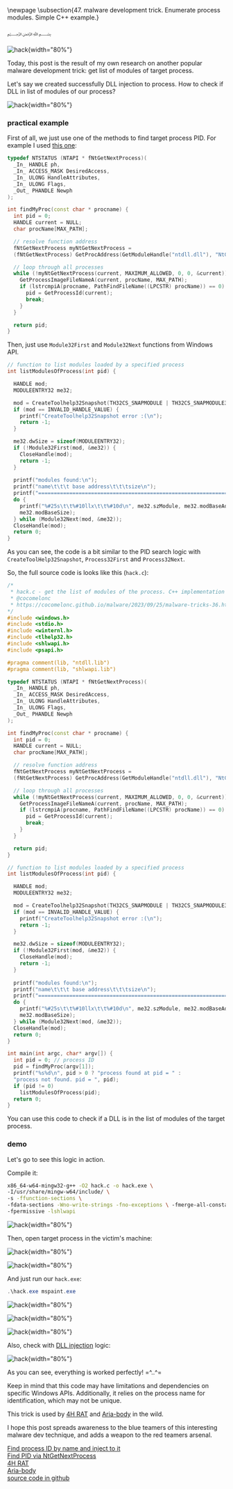 \newpage
\subsection{47. malware development trick. Enumerate process modules. Simple C++ example.}

﷽

![hack](./images/108/2023-09-25_13-38.png){width="80%"}      

Today, this post is the result of my own research on another popular malware development trick: get list of modules of target process.     

Let's say we created successfully DLL injection to process. How to check if DLL in list of modules of our process?     

![hack](./images/108/2023-09-25_13-10.png){width="80%"}      

### practical example

First of all, we just use one of the methods to find target process PID. For example I used [this one](https://cocomelonc.github.io/malware/2023/05/26/malware-tricks-30.html):     

```cpp
typedef NTSTATUS (NTAPI * fNtGetNextProcess)(
  _In_ HANDLE ph,
  _In_ ACCESS_MASK DesiredAccess,
  _In_ ULONG HandleAttributes,
  _In_ ULONG Flags,
  _Out_ PHANDLE Newph
);

int findMyProc(const char * procname) {
  int pid = 0;
  HANDLE current = NULL;
  char procName[MAX_PATH];

  // resolve function address
  fNtGetNextProcess myNtGetNextProcess = 
  (fNtGetNextProcess) GetProcAddress(GetModuleHandle("ntdll.dll"), "NtGetNextProcess");

  // loop through all processes
  while (!myNtGetNextProcess(current, MAXIMUM_ALLOWED, 0, 0, &current)) {
    GetProcessImageFileNameA(current, procName, MAX_PATH);
    if (lstrcmpiA(procname, PathFindFileName((LPCSTR) procName)) == 0) {
      pid = GetProcessId(current);
      break;
    }
  }

  return pid;
}
```

Then, just use `Module32First` and `Module32Next` functions from Windows API.     

```cpp
// function to list modules loaded by a specified process
int listModulesOfProcess(int pid) {

  HANDLE mod;
  MODULEENTRY32 me32;

  mod = CreateToolhelp32Snapshot(TH32CS_SNAPMODULE | TH32CS_SNAPMODULE32, pid);
  if (mod == INVALID_HANDLE_VALUE) { 
    printf("CreateToolhelp32Snapshot error :(\n"); 
    return -1; 
  }

  me32.dwSize = sizeof(MODULEENTRY32); 
  if (!Module32First(mod, &me32)) {
    CloseHandle(mod);
    return -1;
  }
  
  printf("modules found:\n");
  printf("name\t\t\t base address\t\t\tsize\n");
  printf("======================================================================\n");
  do {
    printf("%#25s\t\t%#10llx\t\t%#10d\n", me32.szModule, me32.modBaseAddr, 
    me32.modBaseSize);
  } while (Module32Next(mod, &me32));
  CloseHandle(mod);
  return 0;
}
```

As you can see, the code is a bit similar to the PID search logic with `CreateToolHelp32Snapshot`, `Process32First` and `Process32Next`.      

So, the full source code is looks like this (`hack.c`):     

```cpp
/*
 * hack.c - get the list of modules of the process. C++ implementation
 * @cocomelonc
 * https://cocomelonc.github.io/malware/2023/09/25/malware-tricks-36.html
*/
#include <windows.h>
#include <stdio.h>
#include <winternl.h>
#include <tlhelp32.h>
#include <shlwapi.h>
#include <psapi.h>

#pragma comment(lib, "ntdll.lib")
#pragma comment(lib, "shlwapi.lib")

typedef NTSTATUS (NTAPI * fNtGetNextProcess)(
  _In_ HANDLE ph,
  _In_ ACCESS_MASK DesiredAccess,
  _In_ ULONG HandleAttributes,
  _In_ ULONG Flags,
  _Out_ PHANDLE Newph
);

int findMyProc(const char * procname) {
  int pid = 0;
  HANDLE current = NULL;
  char procName[MAX_PATH];

  // resolve function address
  fNtGetNextProcess myNtGetNextProcess = 
  (fNtGetNextProcess) GetProcAddress(GetModuleHandle("ntdll.dll"), "NtGetNextProcess");

  // loop through all processes
  while (!myNtGetNextProcess(current, MAXIMUM_ALLOWED, 0, 0, &current)) {
    GetProcessImageFileNameA(current, procName, MAX_PATH);
    if (lstrcmpiA(procname, PathFindFileName((LPCSTR) procName)) == 0) {
      pid = GetProcessId(current);
      break;
    }
  }

  return pid;
}

// function to list modules loaded by a specified process
int listModulesOfProcess(int pid) {

  HANDLE mod;
  MODULEENTRY32 me32;

  mod = CreateToolhelp32Snapshot(TH32CS_SNAPMODULE | TH32CS_SNAPMODULE32, pid);
  if (mod == INVALID_HANDLE_VALUE) { 
    printf("CreateToolhelp32Snapshot error :(\n"); 
    return -1; 
  }

  me32.dwSize = sizeof(MODULEENTRY32); 
  if (!Module32First(mod, &me32)) {
    CloseHandle(mod);
    return -1;
  }
  
  printf("modules found:\n");
  printf("name\t\t\t base address\t\t\tsize\n");
  printf("======================================================================\n");
  do {
    printf("%#25s\t\t%#10llx\t\t%#10d\n", me32.szModule, me32.modBaseAddr, 
    me32.modBaseSize);
  } while (Module32Next(mod, &me32));
  CloseHandle(mod);
  return 0;
}

int main(int argc, char* argv[]) {
  int pid = 0; // process ID
  pid = findMyProc(argv[1]);
  printf("%s%d\n", pid > 0 ? "process found at pid = " : 
  "process not found. pid = ", pid);
  if (pid != 0)
    listModulesOfProcess(pid);
  return 0;
}
```

You can use this code to check if a DLL is in the list of modules of the target process.      

### demo

Let's go to see this logic in action.      

Compile it:     

```bash
x86_64-w64-mingw32-g++ -O2 hack.c -o hack.exe \
-I/usr/share/mingw-w64/include/ \
-s -ffunction-sections \
-fdata-sections -Wno-write-strings -fno-exceptions \ -fmerge-all-constants -static-libstdc++ -static-libgcc \
-fpermissive -lshlwapi
```

![hack](./images/108/2023-09-25_12-47_1.png){width="80%"}      

Then, open target process in the victim's machine:     

![hack](./images/108/2023-09-25_12-40.png){width="80%"}      

![hack](./images/108/2023-09-25_12-41.png){width="80%"}      

And just run our `hack.exe`:    

```powershell
.\hack.exe mspaint.exe
```

![hack](./images/108/2023-09-25_12-41_1.png){width="80%"}      

![hack](./images/108/2023-09-25_12-47.png){width="80%"}      

![hack](./images/108/2023-09-25_12-44.png){width="80%"}      

Also, check with [DLL injection](https://cocomelonc.github.io/tutorial/2021/09/20/malware-injection-2.html) logic:    

![hack](./images/108/2023-09-25_13-36.png){width="80%"}      

As you can see, everything is worked perfectly! =^..^=     

Keep in mind that this code may have limitations and dependencies on specific Windows APIs. Additionally, it relies on the process name for identification, which may not be unique.     

This trick is used by [4H RAT](https://attack.mitre.org/software/S0065/) and [Aria-body](https://attack.mitre.org/software/S0456/) in the wild.     

I hope this post spreads awareness to the blue teamers of this interesting malware dev technique, and adds a weapon to the red teamers arsenal.      

[Find process ID by name and inject to it](https://cocomelonc.github.io/pentest/2021/09/29/findmyprocess.html)     
[Find PID via NtGetNextProcess](https://cocomelonc.github.io/malware/2023/05/26/malware-tricks-30.html)     
[4H RAT](https://attack.mitre.org/software/S0065/)      
[Aria-body](https://attack.mitre.org/software/S0456/)      
[source code in github](https://github.com/cocomelonc/meow/tree/master/2023-09-25-malware-trick-36)           
